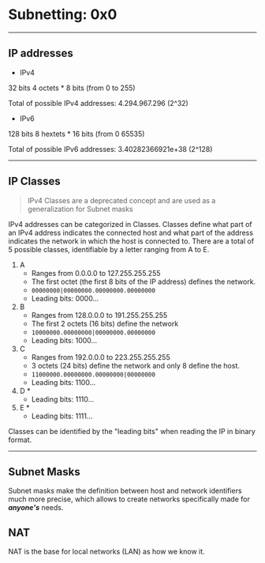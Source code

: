 # Subnetting: 0x0
---
## IP addresses

* IPv4

32 bits
4 octets \* 8 bits (from 0 to 255)

Total of possible IPv4 addresses: 4.294.967.296 (2^32)

* IPv6

128 bits
8 hextets \* 16 bits (from 0 65535)

Total of possible IPv6 addresses: 3.40282366921e+38 (2^128)

---
## IP Classes

>IPv4 Classes are a deprecated concept and are used as a generalization for Subnet masks

IPv4 addresses can be categorized in Classes.
Classes define what part of an IPv4 address indicates the connected host and what part of the address indicates the network in which the host is connected to.
There are a total of 5 possible classes, identifiable by a letter ranging from A to E.

1. A
	* Ranges from 0.0.0.0 to 127.255.255.255
	* The first octet (the first 8 bits of the IP address) defines the network.
	* ```00000000|00000000.00000000.00000000```
	* Leading bits: 0000...
2. B
	* Ranges from 128.0.0.0 to 191.255.255.255
	* The first 2 octets (16 bits) define the network
	* ```10000000.00000000|00000000.00000000```
	* Leading bits: 1000...
3. C
	* Ranges from 192.0.0.0 to 223.255.255.255
	* 3 octets (24 bits) define the network and only 8 define the host.
	* ```11000000.00000000.00000000|00000000```
	* Leading bits: 1100...
4. D
	* 
	* Leading bits: 1110...
5. E
	*
	* Leading bits: 1111...

Classes can be identified by the "leading bits" when reading the IP in binary format.

---
## Subnet Masks

Subnet masks make the definition between host and network identifiers much more precise, which allows to create networks specifically made for ***anyone's*** needs.

## NAT

NAT is the base for local networks (LAN) as how we know it.


